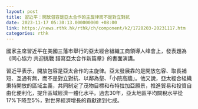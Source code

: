 ```yaml
---
layout: post
title: 習近平：開放包容是亞太合作的主旋律而不是對立對抗
date: 2023-11-17 05:30:13.000000000 +08:00
link: https://news.rthk.hk/rthk/ch/component/k2/1728203-20231117.htm
categories: rthk
---
```


國家主席習近平在美國三藩市舉行的亞太經合組織工商領導人峰會上，發表題為《同心協力 共迎挑戰 譜寫亞太合作新篇章》的書面演講。

習近平表示，開放包容是亞太合作的主旋律。亞太發展靠的是開放包容、取長補短、互通有無，而不是對立對抗、以鄰為壑、「小院高牆」。他又說，亞太經合組織秉持開放的區域主義，共同制定了茂物目標和布特拉加亞願景，推進貿易和投資自由化便利化，提升區域經濟一體化水平。過去30年，亞太地區平均關稅水平從17%下降至5%，對世界經濟增長的貢獻達到七成。
